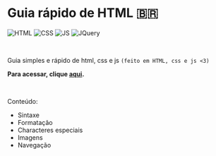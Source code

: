 # Guia rápido de HTML :brazil:

![HTML](https://img.shields.io/badge/HTML5-E34F26?style=for-the-badge&logo=html5&logoColor=white)
![CSS](https://img.shields.io/badge/CSS3-1572B6?style=for-the-badge&logo=css3&logoColor=white)
![JS](https://img.shields.io/badge/JavaScript-F7DF1E?style=for-the-badge&logo=javascript&logoColor=black)
![JQuery](https://img.shields.io/badge/jQuery-0769AD?style=for-the-badge&logo=jquery&logoColor=white)

<br>

Guia simples e rápido de html, css e js `(feito em HTML, css e js <3)`

**Para acessar, clique [aqui](https://tiagofribeiro.github.io/html-basics/).**

<br>

Conteúdo:

- Sintaxe
- Formatação
- Characteres especiais
- Imagens
- Navegação
